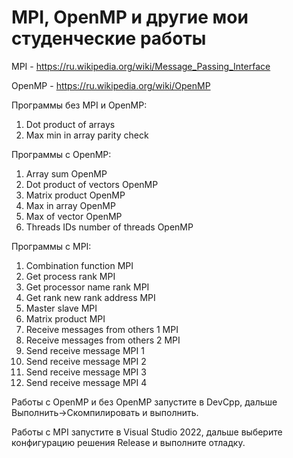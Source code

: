 # MPI, OpenMP и другие мои студенческие работы

MPI - https://ru.wikipedia.org/wiki/Message_Passing_Interface

OpenMP - https://ru.wikipedia.org/wiki/OpenMP

Программы без MPI и OpenMP:
1) Dot product of arrays
2) Max min in array parity check

Программы с OpenMP:
1) Array sum OpenMP
2) Dot product of vectors OpenMP
3) Matrix product OpenMP
4) Max in array OpenMP
5) Max of vector OpenMP
6) Threads IDs number of threads OpenMP

Программы с MPI:
1) Combination function MPI
2) Get process rank MPI
3) Get processor name rank MPI
4) Get rank new rank address MPI
5) Master slave MPI
6) Matrix product MPI
7) Receive messages from others 1 MPI
8) Receive messages from others 2 MPI
9) Send receive message MPI 1
10) Send receive message MPI 2
11) Send receive message MPI 3
12) Send receive message MPI 4

Работы с OpenMP и без OpenMP запустите в DevCpp, дальше Выполнить->Скомпилировать и выполнить. 

Работы с MPI запустите в Visual Studio 2022, дальше выберите конфигурацию решения Release и выполните отладку.